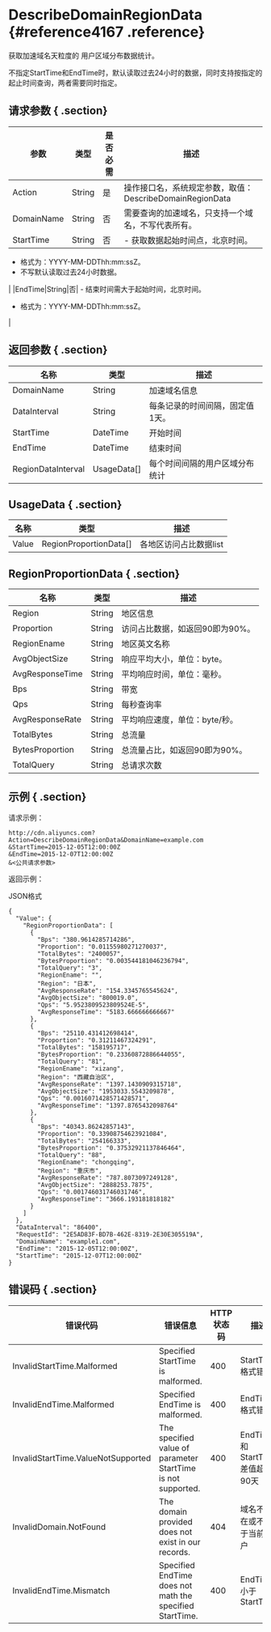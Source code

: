 # DescribeDomainRegionData {#reference4167 .reference}

获取加速域名天粒度的 用户区域分布数据统计。

不指定StartTime和EndTime时，默认读取过去24小时的数据，同时支持按指定的起止时间查询，两者需要同时指定。

## 请求参数 { .section}

|参数|类型|是否必需|描述|
|--|--|----|--|
|Action|String|是|操作接口名，系统规定参数，取值：DescribeDomainRegionData|
|DomainName|String|否|需要查询的加速域名，只支持一个域名，不写代表所有。|
|StartTime|String|否| -   获取数据起始时间点，北京时间。
-   格式为：YYYY-MM-DDThh:mm:ssZ。
-   不写默认读取过去24小时数据。

 |
|EndTime|String|否| -   结束时间需大于起始时间，北京时间。
-   格式为：YYYY-MM-DDThh:mm:ssZ。

 |

## 返回参数 { .section}

|名称|类型|描述|
|--|--|--|
|DomainName|String|加速域名信息|
|DataInterval|String|每条记录的时间间隔，固定值1天。|
|StartTime|DateTime|开始时间|
|EndTime|DateTime|结束时间|
|RegionDataInterval|UsageData\[\]|每个时间间隔的用户区域分布统计|

## UsageData { .section}

|名称|类型|描述|
|--|--|--|
|Value|RegionProportionData\[\]|各地区访问占比数据list|

## RegionProportionData { .section}

|名称|类型|描述|
|--|--|--|
|Region|String|地区信息|
|Proportion|String|访问占比数据，如返回90即为90%。|
|RegionEname|String|地区英文名称|
|AvgObjectSize|String|响应平均大小，单位：byte。|
|AvgResponseTime|String|平均响应时间，单位：毫秒。|
|Bps|String|带宽|
|Qps|String|每秒查询率|
|AvgResponseRate|String|平均响应速度，单位：byte/秒。|
|TotalBytes|String|总流量|
|BytesProportion|String|总流量占比，如返回90即为90%。|
|TotalQuery|String|总请求次数|

## 示例 { .section}

请求示例：

```
http://cdn.aliyuncs.com?Action=DescribeDomainRegionData&DomainName=example.com
&StartTime=2015-12-05T12:00:00Z
&EndTime=2015-12-07T12:00:00Z
&<公共请求参数>
```

返回示例：

JSON格式

```language-json
{
  "Value": {
    "RegionProportionData": [
      {
        "Bps": "380.9614285714286",
        "Proportion": "0.01155980271270037",
        "TotalBytes": "2400057",
        "BytesProportion": "0.003544181046236794",
        "TotalQuery": "3",
        "RegionEname": "",
        "Region": "日本",
        "AvgResponseRate": "154.3345765545624",
        "AvgObjectSize": "800019.0",
        "Qps": "5.9523809523809524E-5",
        "AvgResponseTime": "5183.666666666667"
      },
      {
        "Bps": "25110.431412698414",
        "Proportion": "0.31211467324291",
        "TotalBytes": "158195717",
        "BytesProportion": "0.23360872886644055",
        "TotalQuery": "81",
        "RegionEname": "xizang",
        "Region": "西藏自治区",
        "AvgResponseRate": "1397.1430909315718",
        "AvgObjectSize": "1953033.5543209878",
        "Qps": "0.0016071428571428571",
        "AvgResponseTime": "1397.8765432098764"
      },
      {
        "Bps": "40343.86242857143",
        "Proportion": "0.33908754623921084",
        "TotalBytes": "254166333",
        "BytesProportion": "0.37532921137846464",
        "TotalQuery": "88",
        "RegionEname": "chongqing",
        "Region": "重庆市",
        "AvgResponseRate": "787.8073097249128",
        "AvgObjectSize": "2888253.7875",
        "Qps": "0.001746031746031746",
        "AvgResponseTime": "3666.193181818182"
      }
    ]
  },
  "DataInterval": "86400",
  "RequestId": "2E5AD83F-BD7B-462E-8319-2E30E305519A",
  "DomainName": "example1.com",
  "EndTime": "2015-12-05T12:00:00Z",
  "StartTime": "2015-12-07T12:00:00Z"
}

```

## 错误码 { .section}

|错误代码|错误信息|HTTP 状态码|描述|
|----|----|--------|--|
|InvalidStartTime.Malformed|Specified StartTime is malformed.|400|StartTime格式错误|
|InvalidEndTime.Malformed|Specified EndTime is malformed.|400|EndTime格式错误|
|InvalidStartTime.ValueNotSupported|The specified value of parameter StartTime is not supported.|400|EndTime和StartTime差值超过90天|
|InvalidDomain.NotFound|The domain provided does not exist in our records.|404|域名不存在或不属于当前用户|
|InvalidEndTime.Mismatch|Specified EndTime does not math the specified StartTime.|400|EndTime小于StartTime|

